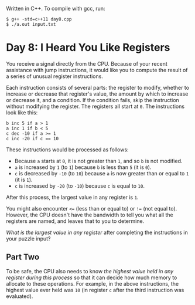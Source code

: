 Written in C++. To compile with gcc, run:

```
$ g++ -std=c++11 day8.cpp
$ ./a.out input.txt
```

# Day 8: I Heard You Like Registers

You receive a signal directly from the CPU. Because of your recent assistance with jump instructions, it would like you to compute the result of a series of unusual register instructions.

Each instruction consists of several parts: the register to modify, whether to increase or decrease that register's value, the amount by which to increase or decrease it, and a condition. If the condition fails, skip the instruction without modifying the register. The registers all start at `0`. The instructions look like this:

```
b inc 5 if a > 1
a inc 1 if b < 5
c dec -10 if a >= 1
c inc -20 if c == 10
```

These instructions would be processed as follows:

* Because `a` starts at `0`, it is not greater than `1`, and so `b` is not modified.
* `a` is increased by `1` (to `1`) because `b` is less than `5` (it is `0`).
* `c` is decreased by `-10` (to `10`) because `a` is now greater than or equal to `1` (it is `1`).
* `c` is increased by `-20` (to `-10`) because `c` is equal to `10`.

After this process, the largest value in any register is `1`.

You might also encounter `<=` (less than or equal to) or `!=` (not equal to). However, the CPU doesn't have the bandwidth to tell you what all the registers are named, and leaves that to you to determine.

_What is the largest value in any register_ after completing the instructions in your puzzle input?

## Part Two

To be safe, the CPU also needs to know _the highest value held in any register during this process_ so that it can decide how much memory to allocate to these operations. For example, in the above instructions, the highest value ever held was `10` (in register `c` after the third instruction was evaluated).
